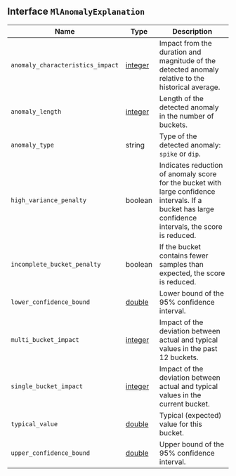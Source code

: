 ## Interface `MlAnomalyExplanation`

| Name | Type | Description |
| - | - | - |
| `anomaly_characteristics_impact` | [integer](./integer.md) | Impact from the duration and magnitude of the detected anomaly relative to the historical average. |
| `anomaly_length` | [integer](./integer.md) | Length of the detected anomaly in the number of buckets. |
| `anomaly_type` | string | Type of the detected anomaly: `spike` or `dip`. |
| `high_variance_penalty` | boolean | Indicates reduction of anomaly score for the bucket with large confidence intervals. If a bucket has large confidence intervals, the score is reduced. |
| `incomplete_bucket_penalty` | boolean | If the bucket contains fewer samples than expected, the score is reduced. |
| `lower_confidence_bound` | [double](./double.md) | Lower bound of the 95% confidence interval. |
| `multi_bucket_impact` | [integer](./integer.md) | Impact of the deviation between actual and typical values in the past 12 buckets. |
| `single_bucket_impact` | [integer](./integer.md) | Impact of the deviation between actual and typical values in the current bucket. |
| `typical_value` | [double](./double.md) | Typical (expected) value for this bucket. |
| `upper_confidence_bound` | [double](./double.md) | Upper bound of the 95% confidence interval. |
